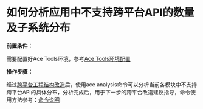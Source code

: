 # 如何分析应用中不支持跨平台API的数量及子系统分布

**前置条件：**

需要配置好Ace Tools环境，参考[Ace Tools环境配置](../Pre-research-Stage/Pre-faq-7.md)

**操作步骤：**

经过[跨平台工程结构改造](../Pre-research-Stage/Pre-faq-8.md)后，使用ace analysis命令可以分析当前各模块中不支持跨平台API的具体分布，分析完成后，用于下一步的跨平台改造建议指导，命令使用方法参考：[命令说明](https://gitcode.com/arkui-x/cli#ace-analysis)